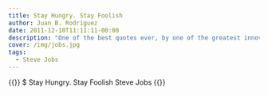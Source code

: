 ```yaml
---
title: Stay Hungry. Stay Foolish
author: Juan B. Rodriguez
date: 2011-12-10T11:11:11-00:00
description: "One of the best quotes ever, by one of the greatest innovators ever."
cover: /img/jobs.jpg
tags:
  - Steve Jobs
---
```


{{<highlight bash>}}
$ Stay Hungry. Stay Foolish
Steve Jobs
{{</highlight>}}
